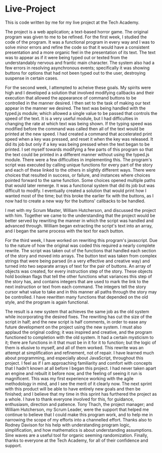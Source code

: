 # Live-Project
This is code written by me for my live project at the Tech Academy. 

The project is a web application; a text-based horror game.
The original program was given to me to be refined.
  For the first week, I studied the code of the program. It was a functional program in every way and I was to solve minor errors and refine the code so that it would have a consistent presentation and a more organic feel in the presentation of its text.
  The text was to appear as if it were being typed out or texted from the understandably nervous and frantic main character.
  The system also had a few errors in resolving asynchronous events; specifically it was showing buttons for options that had not been typed out to the user, destroying suspense in certain cases.
  
  For the second week, I attempted to acheive these goals. My spirits were high and I developed a solution that involved modifying callbacks and their execution that allowed the appearance of command buttons to be controlled in the manner desired.
  I then set to the task of making our text appear in the manner we desired. The text was being handled with the typed.js module; which allowed a single value to be passed that controls the speed of the text. It is a very useful module, but I had difficulties in changing the rate at which text was being shown. If the typing speed was modified before the command was called then all of the text would be printed at the new speed. I had created a command that accelerated print speed when a key was pressed, and reset it when the key was released. It did its job but only if a key was being pressed when the text began to be printed.
  I set myself towards modifying a few parts of this program so that the text could be printed in a different manner without using the typed.js module. There were a few difficulties in implementing this. 
  The program's script was executed by calling unique functions for every part of the story and each of these linked to the others in slightly different ways. There were choices that resulted in success, or failure, and instances where choices pointed forward to the same function. Some choices opened multiple paths that would later remerge. It was a functional system that did its job but was difficult to modify.
  I eventually created a solution that would print how I wanted most of the time; but this broke the earlier fix with the buttons, as I now had to create a new way for the buttons' callbacks to be handled.
  
  I met with my Scrum Master, William Hutcherson, and discussed the project with him. Together we came to the understanding that the project would be better served by rewriting the manner in which the script was handled and advanced through. William began extracting the script's text into an array, and I began the same process with the text for each button.
  
  For the third week, I have worked on rewriting this program's javascript. Due to the nature of how the original was coded this required a nearly complete rewrite. The script was taken out of the functions that handled each section of the story and moved into arrays. The button text was taken from complex strings that were being parsed (in a very effective and creative way) and turned into two separate arrays of text for the pair of buttons. An array of objects was created, for every instruction step of the story. These objects hold boolean flags that tell the other functions what variances this step of the story has, and contains integers that are used to mark the link to the next instruction or text from each command. The integers tell the story cursor what value to take and in this manner all paths through the story may be controlled. I have rewritten many functions that depended on the old style, and the program is again functional.
  
  The result is a new system that achieves the same job as the old system while incorporating the desired fixes.
  The rewriting has cut the size of the script in half; and the new script is half comments, in order to ease any future development on the project using the new system. I must also applaud the original coding; it was inspired and creative, and the program functioned to completion with the old system. It had a certain mysticism to it; there are functions in it that must be in it for it to function; but the logic of them is elusive to myself, and all of them worked. This rewrite was an attempt at simplification and refinement, not of repair. 
  I have learned much about programming, and especially about JavaScript, throughout this project. I feel as if I am approaching familiarity and comfort with concepts that I hadn't known at all before I began this project. I had never taken apart an engine and rebuilt it before now, and the feeling of seeing it run is magnificent.
  This was my first experience working with the agile methodology in mind, and I see the merit of it clearly now. The next sprint with this product will be able to have entirely new goals and then be finished; and I believe that my time in this sprint has furthered the project as a whole. I have to thank everyone involved for this, for guidance, enthusiasm, direction and patience. Tony Thach, the project manager; and William Hutcherson, my Scrum Leader, were the support that helped me continue to believe that I could make this program work, and to help me in narrowing the scope of my efforts into a channelled effort. Thanks also to Rodney Davison for his help with understanding program logic, simplification, and how mathematics is about understanding assumptions. Sine waves are a useful tool for organic seeming randomization. Finally, thanks to everyone at the Tech Academy, for all of their confidence and support.
  
  
